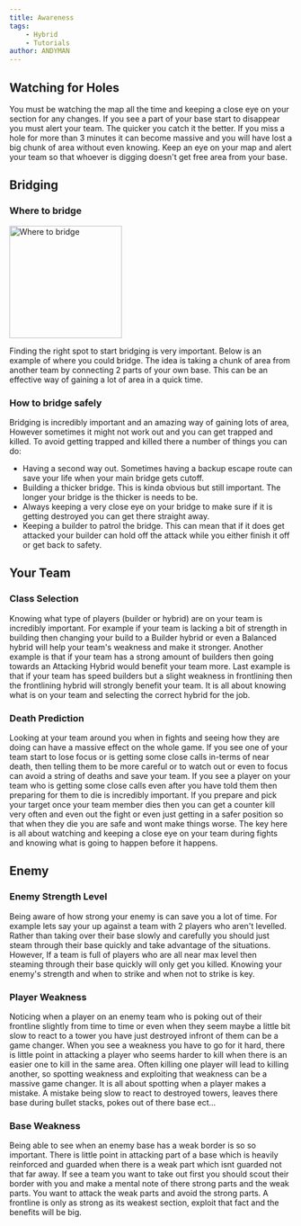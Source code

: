 ```yaml
---
title: Awareness
tags: 
    - Hybrid
    - Tutorials
author: ANDYMAN
--- 
```

## Watching for Holes
You must be watching the map all the time and keeping a close eye on your section for any changes. If you see a part of your base start to disappear you must alert your team. The quicker you catch it the better. If you miss a hole for more than 3 minutes it can become massive and you will have lost a big chunk of area without even knowing. Keep an eye on your map and alert your team so that whoever is digging doesn't get free area from your base.

## Bridging
### Where to bridge
<img width="200" src="img/where_to_bridge.png" alt="Where to bridge"/>

Finding the right spot to start bridging is very important. Below is an example of where you could bridge. The idea is taking a chunk of area from another team by connecting 2 parts of your own base. This can be an effective way of gaining a lot of area in a quick time.
### How to bridge safely
Bridging is incredibly important and an amazing way of gaining lots of area, However sometimes it might not work out and you can get trapped and killed. To avoid getting trapped and killed there a number of things you can do:
- Having a second way out. Sometimes having a backup escape route can save your life when your main bridge gets cutoff. 
- Building a thicker bridge. This is kinda obvious but still important. The longer your bridge is the thicker is needs to be. 
- Always keeping a very close eye on your bridge to make sure if it is getting destroyed you can get there straight away. 
- Keeping a builder to patrol the bridge. This can mean that if it does get attacked your builder can hold off the attack while you either finish it off or get back to safety.

## Your Team
### Class Selection
Knowing what type of players (builder or hybrid) are on your team is incredibly important. For example if your team is lacking a bit of strength in building then changing your build to a Builder hybrid or even a Balanced hybrid will help your team's weakness and make it stronger. Another example is that if your team has a strong amount of builders then going towards an Attacking Hybrid would benefit your team more. Last example is that if your team has speed builders but a slight weakness in frontlining then the frontlining hybrid will strongly benefit your team. It is all about knowing what is on your team and selecting the correct hybrid for the job.

### Death Prediction
Looking at your team around you when in fights and seeing how they are doing can have a massive effect on the whole game. If you see one of your team start to lose focus or is getting some close calls in-terms of near death, then telling them to be more careful or to watch out or even to focus can avoid a string of deaths and save your team. If you see a player on your team who is getting some close calls even after you have told them then preparing for them to die is incredibly important. If you prepare and pick your target once your team member dies then you can get a counter kill very often and even out the fight or even just getting in a safer position so that when they die you are safe and wont make things worse. The key here is all about watching and keeping a close eye on your team during fights and knowing what is going to happen before it happens.

## Enemy
### Enemy Strength Level
Being aware of how strong your enemy is can save you a lot of time. For example lets say your up against a team with 2 players who aren't levelled. Rather than taking over their base slowly and carefully you should just steam through their base quickly and take advantage of the situations. However, If a team is full of players who are all near max level then steaming through their base quickly will only get you killed. Knowing your enemy's strength and when to strike and when not to strike is key.

### Player Weakness
Noticing when a player on an enemy team who is poking out of their frontline slightly from time to time or even when they seem maybe a little bit slow to react to a tower you have just destroyed infront of them can be a game changer. When you see a weakness you have to go for it hard, there is little point in attacking a player who seems harder to kill when there is an easier one to kill in the same area. Often killing one player will lead to killing another, so spotting weakness and exploiting that weakness can be a massive game changer. It is all about spotting when a player makes a mistake. A mistake being slow to react to destroyed towers, leaves there base during bullet stacks, pokes out of there base ect...

### Base Weakness
Being able to see when an enemy base has a weak border is so so important. There is little point in attacking part of a base which is heavily reinforced and guarded when there is a weak part which isnt guarded not that far away. If see a team you want to take out first you should scout their border with you and make a mental note of there strong parts and the weak parts. You want to attack the weak parts and avoid the strong parts. A frontline is only as strong as its weakest section, exploit that fact and the benefits will be big.